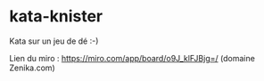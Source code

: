 # kata-knister
Kata sur un jeu de dé :-)

Lien du miro : https://miro.com/app/board/o9J_klFJBjg=/
(domaine Zenika.com)

